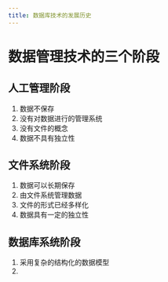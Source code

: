 ```yaml
---
title: 数据库技术的发展历史
---
```



# 数据管理技术的三个阶段

## 人工管理阶段
1. 数据不保存
2. 没有对数据进行的管理系统
3. 没有文件的概念
4. 数据不具有独立性

## 文件系统阶段
1. 数据可以长期保存
2. 由文件系统管理数据
3. 文件的形式已经多样化
4. 数据具有一定的独立性

## 数据库系统阶段
1. 采用复杂的结构化的数据模型
2. 
